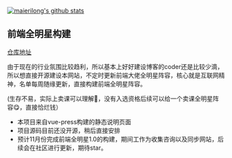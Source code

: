 [![maierilong's github stats](https://github-readme-stats.vercel.app/api?username=miles97)]()

## 前端全明星构建

[仓库地址](https://github.com/miles97/front-end-all-star)

由于现在的行业氛围比较趋利，所以基本上好好建设博客的coder还是比较少滴，所以想直接开源建设本网站，不定时更新前端大佬全明星阵容，核心就是互联网精神，名单每周随缘更新，直接构建前端全明星阵容。

(生存不易，实际上卖课可以理解🥺，没有入选资格后续可以给一个卖课全明星阵容😋，直接恰烂钱）

- 本项目来自vue-press构建的静态说明页面
- 项目源码目前还没开源，稍后直接安排
- 预计11月份完成前端全明星1.0的构建，期间工作为收集咨询以及同步网站，后续会在社区进行更新，期待star。
